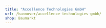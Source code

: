 ```yaml
---
title: "Accellence Technologies GmbH"
url: /hannover/accellence-technologies-gmbh/
shop: Baumarkt
---
```

